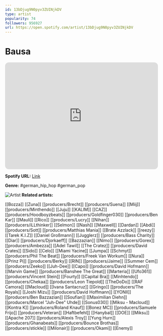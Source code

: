 ```yaml
---
id: 13bDjug9N0pyv3ZUINjkDV
type: artist
popularity: 74
followers: 956927
url: https://open.spotify.com/artist/13bDjug9N0pyv3ZUINjkDV
---
```

# Bausa

<iframe style="border-radius:12px" src="https://open.spotify.com/embed/artist/13bDjug9N0pyv3ZUINjkDV" width="100%" height="352" frameBorder="0" allowfullscreen="" allow="autoplay; clipboard-write; encrypted-media; fullscreen; picture-in-picture" loading="lazy"></iframe>

**Spotify URL:** [Link](https://open.spotify.com/artist/13bDjug9N0pyv3ZUINjkDV)

**Genre:**  #german_hip_hop #german_pop

![Artist](https://i.scdn.co/image/ab6761610000e5eb28942ca0c3b90148bffa8c96)
**Related artists:**

[[Bozza]]
[[Zuna]]
[[producers/Brecht]]
[[producers/Suena]]
[[Miij]]
[[producers/Minthendo]]
[[Juju]]
[[KALIM]]
[[CAZ]]
[[producers/Hoodboyzbeats]]
[[producers/Goldfinger030]]
[[producers/Ben Kar]]
[[Mauli]]
[[Rico]]
[[producers/Lucry]]
[[Nihan]]
[[producers/iLLthinker]]
[[Selmon]]
[[Nash]]
[[Maxwell]]
[[Dardan]]
[[Abdi]]
[[producers/Sott]]
[[producers/Matthias Mania]]
[[Brate Azzlack]]
[[reezy]]
[[Tarek K.I.Z]]
[[Daniel Großmann]]
[[Jugglerz]]
[[producers/Bass Charity]]
[[Diar]]
[[producers/Djorkaeff]]
[[Bazzazian]]
[[Nimo]]
[[producers/Gorex]]
[[producers/Ambezza]]
[[Adel Tawil]]
[[The Cratez]]
[[producers/David Crates]]
[[Sido]]
[[Celo]]
[[Miami Yacine]]
[[Jumpa]]
[[Schmyt]]
[[producers/Phil The Beat]]
[[producers/Freek Van Workum]]
[[Nura]]
[[Prinz Pi]]
[[producers/Berky]]
[[RIN]]
[[producers/Jaime]]
[[Summer Cem]]
[[producers/Zeeko]]
[[Juh-Dee]]
[[Capo]]
[[producers/David Hofmann]]
[[Marvin Game]]
[[producers/Banshee The Great]]
[[Marteria]]
[[Ufo361]]
[[producers/Vincent Stein]]
[[Fourty]]
[[Capital Bra]]
[[Minhtendo]]
[[producers/Chekaa]]
[[producers/Leon Tiepold]]
[[TheDoDo]]
[[RAF Camora]]
[[Macloud]]
[[Ivana Santacruz]]
[[Gringo]]
[[producers/The Royals]]
[[Joshi Mizu]]
[[producers/David Hoffmann]]
[[YONII]]
[[producers/Ben Bazzazian]]
[[Soufian]]
[[Maximilian Diehn]]
[[producers/Marcel "Juh-Dee" Uhde]]
[[Sonus030]]
[[Miksu - Macloud]]
[[Kontra K]]
[[producers/Roland Knauf]]
[[Bonez MC]]
[[producers/Samuele Frijo]]
[[producers/Veteran]]
[[Haftbefehl]]
[[Hanybal]]
[[DOE]]
[[Miksu]]
[[Apache 207]]
[[producers/Alexis Troy]]
[[Yung Hurn]]
[[producers/Ghanabeats]]
[[producers/Bounce Brothas]]
[[producers/stickle]]
[[Milonair]]
[[producers/Okami]]
[[Enemy]]
